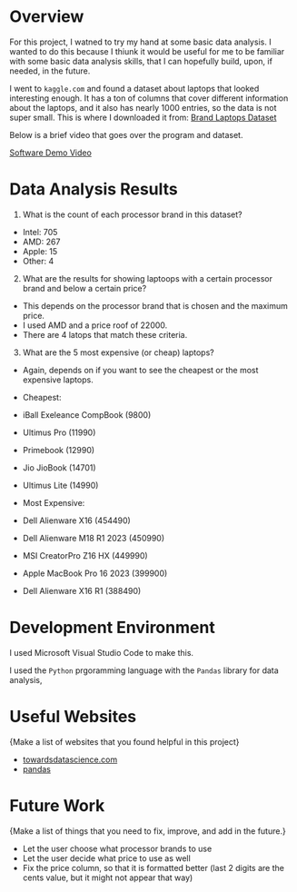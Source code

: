 # Overview

For this project, I watned to try my hand at some basic data analysis. I wanted to do this because I thiunk it would be useful for me to be familiar with
some basic data analysis skills, that I can hopefully build, upon, if needed, in the future. 

I went to ```kaggle.com``` and found a dataset about laptops that looked interesting enough. It has a ton of columns that cover different information
about the laptops, and it also has nearly 1000 entries, so the data is not super small. 
This is where I downloaded it from:
[Brand Laptops Dataset](https://www.kaggle.com/datasets/bhavikjikadara/brand-laptops-dataset?resource=download)

Below is a brief video that goes over the program and dataset.

[Software Demo Video](http://youtube.link.goes.here)

# Data Analysis Results

1. What is the count of each processor brand in this dataset?
 * Intel: 705
 * AMD: 267
 * Apple: 15
 * Other: 4

2. What are the results for showing laptoops with a certain processor brand and below a certain price?
 * This depends on the processor brand that is chosen and the maximum price.
 * I used AMD and a price roof of 22000.
 * There are 4 latops that match these criteria.

3. What are the 5 most expensive (or cheap) laptops?
 * Again, depends on if you want to see the cheapest or the most expensive laptops.
 
 * Cheapest:
  * iBall Exeleance CompBook (9800)
  * Ultimus Pro (11990)
  * Primebook (12990)
  * Jio JioBook (14701)
  * Ultimus Lite (14990)

* Most Expensive:
 * Dell Alienware X16 (454490)
 * Dell Alienware M18 R1 2023 (450990)
 * MSI CreatorPro Z16 HX (449990)
 * Apple MacBook Pro 16 2023 (399900)
 * Dell Alienware X16 R1 (388490)


# Development Environment

I used Microsoft Visual Studio Code to make this.

I used the ```Python``` prgoramming language with the ```Pandas``` library for data analysis,

# Useful Websites

{Make a list of websites that you found helpful in this project}
* [towardsdatascience.com](https://towardsdatascience.com/getting-started-to-data-analysis-with-python-pandas-with-titanic-dataset-a195ab043c77)
* [pandas](https://pandas.pydata.org/docs/user_guide/10min.html#min)

# Future Work

{Make a list of things that you need to fix, improve, and add in the future.}
* Let the user choose what processor brands to use
* Let the user decide what price to use as well
* Fix the price column, so that it is formatted better (last 2 digits are the cents value, but it might not appear that way)